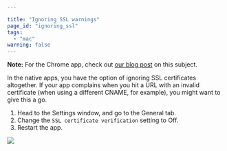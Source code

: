 ```yaml
---

title: "Ignoring SSL warnings"
page_id: "ignoring_ssl"
tags: 
  - "mac"
warning: false
---
```


**Note:** For the Chrome app, check out [our blog post][1] on this subject.

In the native apps, you have the option of ignoring SSL certificates altogether. If your app complains when you hit a URL with an invalid certificate (when using a different CNAME, for example), you might want to give this a go.

1. Head to the Settings window, and go to the General tab.
2. Change the `SSL certificate verification` setting to Off.
3. Restart the app.

[![](https://www.getpostman.com/img/v1/docs/self_signed_certs/ignoring_1.png)][0]


[0]: https://www.getpostman.com/img/v1/docs/self_signed_certs/ignoring_1.png
[1]: http://blog.getpostman.com/2014/01/28/using-self-signed-certificates-with-postman/
